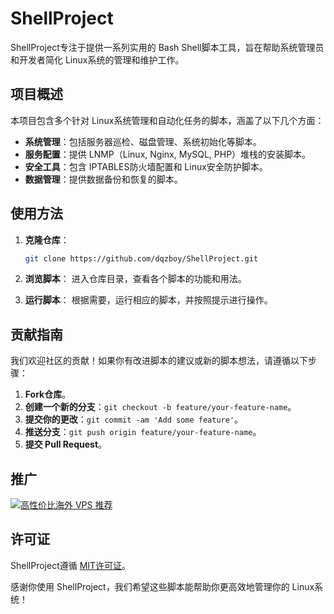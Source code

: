 # ShellProject

ShellProject专注于提供一系列实用的 Bash Shell脚本工具，旨在帮助系统管理员和开发者简化 Linux系统的管理和维护工作。

## 项目概述

本项目包含多个针对 Linux系统管理和自动化任务的脚本，涵盖了以下几个方面：

- **系统管理**：包括服务器巡检、磁盘管理、系统初始化等脚本。
- **服务配置**：提供 LNMP（Linux, Nginx, MySQL, PHP）堆栈的安装脚本。
- **安全工具**：包含 IPTABLES防火墙配置和 Linux安全防护脚本。
- **数据管理**：提供数据备份和恢复的脚本。

## 使用方法

1. **克隆仓库**：
   ```bash
   git clone https://github.com/dqzboy/ShellProject.git
   ```

2. **浏览脚本**：
   进入仓库目录，查看各个脚本的功能和用法。

3. **运行脚本**：
   根据需要，运行相应的脚本，并按照提示进行操作。

## 贡献指南

我们欢迎社区的贡献！如果你有改进脚本的建议或新的脚本想法，请遵循以下步骤：

1. **Fork仓库**。
2. **创建一个新的分支**：`git checkout -b feature/your-feature-name`。
3. **提交你的更改**：`git commit -am 'Add some feature'`。
4. **推送分支**：`git push origin feature/your-feature-name`。
5. **提交 Pull Request**。

## 推广

<a href="https://dqzboy.github.io/proxyui/racknerd" target="_blank">
    <img src="https://cdn.jsdelivr.net/gh/dqzboy/Images/dqzboy-proxy/render-vps.png" alt="高性价比海外 VPS 推荐" title="点击查看">
</a>

## 许可证

ShellProject遵循 [MIT许可证](LICENSE)。

感谢你使用 ShellProject，我们希望这些脚本能帮助你更高效地管理你的 Linux系统！
